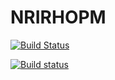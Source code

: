 # NRIRHOPM

[![Build Status](https://travis-ci.org/Gnimuc/NRIRHOPM.jl.svg?branch=master)](https://travis-ci.org/Gnimuc/NRIRHOPM.jl)

[![Build status](https://ci.appveyor.com/api/projects/status/r67i6m7xhp9hinei/branch/master?svg=true)](https://ci.appveyor.com/project/Gnimuc/nrirhopm-jl/branch/master)
